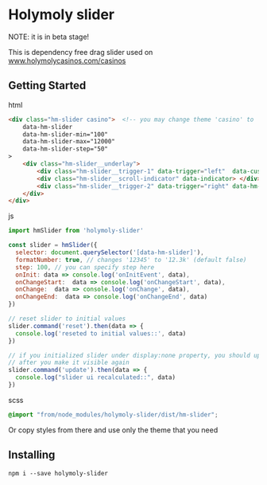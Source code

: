 # Holymoly slider
NOTE: it is in beta stage!

This is dependency free drag slider used on www.holymolycasinos.com/casinos

## Getting Started

html
```html
<div class="hm-slider casino">  <!-- you may change theme 'casino' to 'slot' -->
    data-hm-slider
    data-hm-slider-min="100" 
    data-hm-slider-max="12000" 
    data-hm-slider-step="50"
>
    <div class="hm-slider__underlay">
        <div class="hm-slider__trigger-1" data-trigger="left"  data-custom-name="global_score_min"> </div>
        <div class="hm-slider__scroll-indicator" data-indicator> </div>
        <div class="hm-slider__trigger-2" data-trigger="right" data-hm-slider-cut-sign="+"  data-custom-name="global_score_max"> </div>
    </div>
</div>
```

js
```javascript
import hmSlider from 'holymoly-slider'

const slider = hmSlider({
  selector: document.querySelector('[data-hm-slider]'),
  formatNumber: true, // changes '12345' to '12.3k' (default false)
  step: 100, // you can specify step here
  onInit: data => console.log('onInitEvent', data),
  onChangeStart:  data => console.log('onChangeStart', data),
  onChange:  data => console.log('onChange', data),
  onChangeEnd:  data => console.log('onChangeEnd', data)
})

// reset slider to initial values
slider.command('reset').then(data => {
  console.log('reseted to initial values::', data)
})

// if you initialized slider under display:none property, you should update it 
// after you make it visible again
slider.command('update').then(data => {
  console.log("slider ui recalculated::", data)
})
```

scss
```scss
@import "from/node_modules/holymoly-slider/dist/hm-slider";
```
Or copy styles from there and use only the theme that you need

## Installing


```
npm i --save holymoly-slider
```


